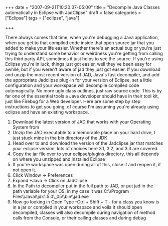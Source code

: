 +++
date = "2007-09-21T10:20:37-05:00"
title = "Decompile Java Classes automatically in Eclipse with JadClipse"
draft = false
categories = ["Eclipse"]
tags = ["eclipse", "java"]

+++

There always comes that time, when you're debugging a Java application,
when you get to that compiled code inside that open source jar that you
added to make your life easier. Whether there's an actual bug or you're
just trying to understand some behavior or weirdness you're getting from
calling this third party API, sometimes it just helps to see the source.
If you're using Eclipse you're in luck, things just got easier, well
they've been easy for awhile, but if you weren't aware of jad they just
got easier. If you download and unzip the most recent version of JAD,
Java's fast decompiler, and add the appropriate Jadclipse plug-in for
your version of Eclipse, set a little configuration and your workspace
will decompile compiled code automagically. No more ugly class outlines,
just raw source code. This is by far one of the essential tools a Java
developer should have in their tool kit, just like Firebug for a Web
developer. Here are some step by step instructions to get you going, of
course I'm assuming you're already using eclipse and have an existing
workspace.

<ol>
<li>
Download the latest version of JAD that works with your Operating System
from <http://varaneckas.com/jad/>

</li>
<li>
Unzip the JAD executable to a memorable place on your hard drive, I just
stuck mine in the bin directory of the JDK

</li>
<li>
Head over to
<http://sourceforge.net/project/showfiles.php?group_id=40205> and
download the version of the Jadclipse jar that matches your eclipse
version, lots of choices here 3.1, 3.2, and 3.3 are covered.

</li>
<li>
Copy the jar file over to your eclipse/plugins directory, this all
depends on where you unzipped and installed Eclipse

</li>
<li>
If you're workspace was open during all of this, close it and reopen it,
if not open it.

</li>
<li>
Click Window -&gt; Preferences

</li>
<li>
Expand +Java -&gt; Click on JadClipse

</li>
<li>
In the Path to decompiler put in the full path to JAD, or put jad in the
path variable for your OS, in my case it was C:\\Program
Files\\Java\\jdk1.5.0\_05\\bin\\jad.exe

</li>
<li>
Now go looking in Open Type -Ctrl + Shift + T - for a class you know is
in a jar or compiled in your workspace and voila it should open
decompiled, classes will also decompile during navigation of method
calls from the Console, or their calling classes and during debug

</li>
